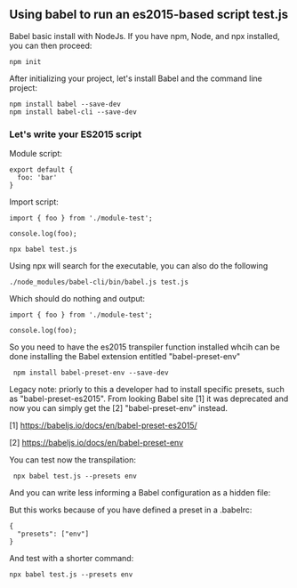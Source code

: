  ## Using babel to run an es2015-based script test.js

Babel basic install with NodeJs. If you have npm, Node, and npx installed, you can then proceed: 

``` 
npm init
```

After initializing your project, let's install Babel and the command line project: 

```
npm install babel --save-dev
npm install babel-cli --save-dev
```

### Let's write your ES2015 script

Module script: 

```
export default {
  foo: 'bar'
}
```

Import script: 

```
import { foo } from './module-test';

console.log(foo);
```



```
npx babel test.js
```

Using npx will search for the executable, you can also do the following 

```
./node_modules/babel-cli/bin/babel.js test.js 
```

Which should do nothing and output: 

```
import { foo } from './module-test';

console.log(foo);
```

So you need to have the es2015 transpiler function installed whcih can be done installing the Babel extension entitled "babel-preset-env"

```
 npm install babel-preset-env --save-dev
```

Legacy note: priorly to this a developer had to install specific presets, such as "babel-preset-es2015". From looking Babel site [1] it was deprecated and now you can simply get the [2] "babel-preset-env" instead. 

[1] https://babeljs.io/docs/en/babel-preset-es2015/

[2] https://babeljs.io/docs/en/babel-preset-env

You can test now the transpilation: 

```
 npx babel test.js --presets env
```

And you can write less informing a Babel configuration as a hidden file: 

But this works because of you have defined a preset in a .babelrc:

```
{
  "presets": ["env"]
}
```

And test with a shorter command: 

```
npx babel test.js --presets env
```

